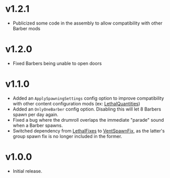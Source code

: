 # v1.2.1
- Publicized some code in the assembly to allow compatibility with other Barber mods
# v1.2.0
- Fixed Barbers being unable to open doors
# v1.1.0
- Added an `ApplySpawningSettings` config option to improve compatibility with other content configuration mods (ex: [LethalQuantities](https://thunderstore.io/c/lethal-company/p/BananaPuncher714/LethalQuantities/))
- Added an `OnlyOneBarber` config option. Disabling this will let 8 Barbers spawn per day again.
- Fixed a bug where the drumroll overlaps the immediate "parade" sound when a Barber spawns.
- Switched dependency from [LethalFixes](https://thunderstore.io/c/lethal-company/p/Dev1A3/LethalFixes/) to [VentSpawnFix](https://thunderstore.io/c/lethal-company/p/ButteryStancakes/VentSpawnFix/), as the latter's group spawn fix is no longer included in the former.
# v1.0.0
- Initial release.